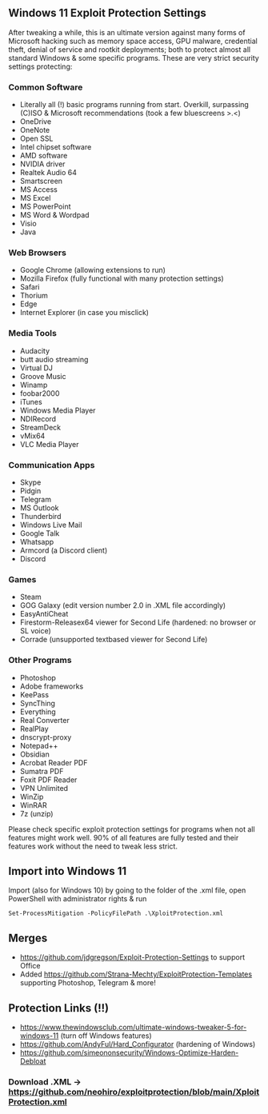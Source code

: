 ## Windows 11 Exploit Protection Settings

After tweaking a while, this is an ultimate version against many forms of Microsoft hacking such as memory space access, GPU malware, credential theft, denial of service and rootkit deployments; both to protect almost all standard Windows & some specific programs. These are very strict security settings protecting:

### Common Software

- Literally all (!) basic programs running from start. Overkill, surpassing (C)ISO & Microsoft recommendations
(took a few bluescreens >.<)
- OneDrive
- OneNote
- Open SSL
- Intel chipset software
- AMD software
- NVIDIA driver
- Realtek Audio 64
- Smartscreen
- MS Access
- MS Excel
- MS PowerPoint
- MS Word & Wordpad
- Visio
- Java

### Web Browsers

- Google Chrome (allowing extensions to run)
- Mozilla Firefox (fully functional with many protection settings)
- Safari
- Thorium
- Edge
- Internet Explorer (in case you misclick)

### Media Tools

- Audacity
- butt audio streaming
- Virtual DJ
- Groove Music
- Winamp
- foobar2000
- iTunes
- Windows Media Player
- NDIRecord
- StreamDeck
- vMix64
- VLC Media Player

### Communication Apps

- Skype
- Pidgin
- Telegram
- MS Outlook
- Thunderbird
- Windows Live Mail
- Google Talk
- Whatsapp
- Armcord (a Discord client)
- Discord

### Games

- Steam
- GOG Galaxy (edit version number 2.0 in .XML file accordingly)
- EasyAntiCheat
- Firestorm-Releasex64 viewer for Second Life (hardened: no browser or SL voice)
- Corrade (unsupported textbased viewer for Second Life)

### Other Programs

- Photoshop
- Adobe frameworks
- KeePass
- SyncThing
- Everything
- Real Converter
- RealPlay
- dnscrypt-proxy
- Notepad++
- Obsidian
- Acrobat Reader PDF
- Sumatra PDF
- Foxit PDF Reader
- VPN Unlimited
- WinZip
- WinRAR
- 7z (unzip)


Please check specific exploit protection settings for programs when not all features might work well. 90% of all features are fully tested and their features work without the need to tweak less strict.



## Import into Windows 11
Import (also for Windows 10) by going to the folder of the .xml file, open PowerShell with administrator rights & run

`Set-ProcessMitigation -PolicyFilePath .\XploitProtection.xml`



## Merges

- https://github.com/jdgregson/Exploit-Protection-Settings to support Office
- Added https://github.com/Strana-Mechty/ExploitProtection-Templates supporting Photoshop, Telegram & more!

## Protection Links (!!)

  - https://www.thewindowsclub.com/ultimate-windows-tweaker-5-for-windows-11 (turn off Windows features)
  - https://github.com/AndyFul/Hard_Configurator (hardening of Windows)
  - https://github.com/simeononsecurity/Windows-Optimize-Harden-Debloat


### Download .XML -> https://github.com/neohiro/exploitprotection/blob/main/XploitProtection.xml
